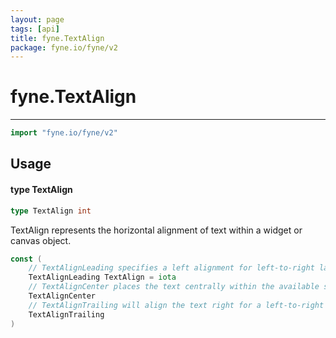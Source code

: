 ```yaml
---
layout: page
tags: [api]
title: fyne.TextAlign
package: fyne.io/fyne/v2
---
```


# fyne.TextAlign
---
```go
import "fyne.io/fyne/v2"
```

## Usage

#### type TextAlign

```go
type TextAlign int
```

TextAlign represents the horizontal alignment of text within a widget or canvas object.

```go
const (
	// TextAlignLeading specifies a left alignment for left-to-right languages.
	TextAlignLeading TextAlign = iota
	// TextAlignCenter places the text centrally within the available space.
	TextAlignCenter
	// TextAlignTrailing will align the text right for a left-to-right language.
	TextAlignTrailing
)
```
